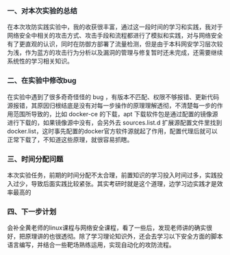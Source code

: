 <h3 id="ZkXuH"><font style="color:rgb(31, 35, 40);">一、对本次实验的总结</font></h3>
<font style="color:rgb(31, 35, 40);">在本次攻防实践实验中，我的收获很丰富，通过这一段时间的学习和实践，我对于网络安全中相关的攻击方式、攻击手段和流程都进行了模拟和实践，对与网络安全有了更直观的认识，同时在防御方部署了流量检测，但是由于本科网安学习层次较为浅，作为蓝方的攻击行为分析以及漏洞的管理与修复暂时还未完成，还需要继续系统性的学习相关知识。</font>

<h3 id="W7QKO"><font style="color:rgb(31, 35, 40);">二、在实验中修改bug</font></h3>
<font style="color:rgb(31, 35, 40);">在实验中遇到了很多奇奇怪怪的 bug ，有版本不匹配、权限不够报错、更新代码源报错，其原因归根结底是没有对每一步操作的原理理解透彻，不清楚每一步的作用范围所导致的，比如 docker-ce 的下载，apt 下载软件包是通过配置的镜像源进行下载的，如果镜像源中没有，会另外去 sources.list.d 扩展源配置文件里找到 docker.list，这时事先配置的docker官方软件源就起了作用，配置代理后就可以正常下载了，不知道这些原理，就很容易抓瞎。</font>

<h3 id="b5dE9">三、时间分配问题</h3>
本次实验任务，前期的时间分配不太合理，前置知识的学习投入时间过多，实践投入过少，导致后面实践比较紧张。其实考研时就是这个道理，边学习边实践才是效率最高的

<h3 id="n3ZJX"> 四、下一步计划</h3>
会补全黄老师的linux课程与网络安全课程，看了一些后，发现老师讲的确实很好，把原理讲的也很透彻。除了学习理论知识外，还会去学习以下安全方面的脚本语言编写，并结合一些靶场熟练运用，实现自动化的攻防流程。

